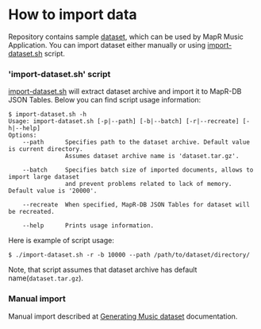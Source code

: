 # How to import data

Repository contains sample [dataset](https://github.com/mapr-demos/mapr-music/tree/devel/dataset), which can be used by 
MapR Music Application. You can import dataset either manually or using 
[import-dataset.sh](https://github.com/mapr-demos/mapr-music/blob/devel/bin/import-dataset.sh) script.

### 'import-dataset.sh' script

[import-dataset.sh](https://github.com/mapr-demos/mapr-music/blob/devel/bin/import-dataset.sh) will extract dataset 
archive and import it to MapR-DB JSON Tables. Below you can find script usage information:
```
$ import-dataset.sh -h
Usage: import-dataset.sh [-p|--path] [-b|--batch] [-r|--recreate] [-h|--help]
Options:
    --path      Specifies path to the dataset archive. Default value is current directory. 
                Assumes dataset archive name is 'dataset.tar.gz'.

    --batch     Specifies batch size of imported documents, allows to import large dataset 
                and prevent problems related to lack of memory. Default value is '20000'.

    --recreate  When specified, MapR-DB JSON Tables for dataset will be recreated.

    --help      Prints usage information.
```

Here is example of script usage:
```
$ ./import-dataset.sh -r -b 10000 --path /path/to/dataset/directory/
```

Note, that script assumes that dataset archive has default name(`dataset.tar.gz`).

### Manual import
Manual import described at [Generating Music dataset](https://github.com/mapr-demos/mapr-music/blob/devel/doc/music-dataset-generation.md#import-data-in-mapr-db)
documentation.
